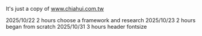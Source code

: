 It's just a copy of www.chiahui.com.tw

2025/10/22 2 hours choose a framework and research
2025/10/23 2 hours began from scratch
2025/10/31 3 hours header fontsize